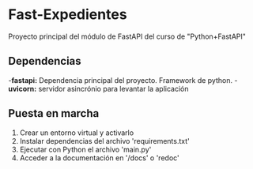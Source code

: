 # Fast-Expedientes
Proyecto principal del módulo de FastAPI del curso de "Python+FastAPI"

## Dependencias
-**fastapi:** Dependencia principal del proyecto. Framework de python.
-**uvicorn:** servidor asincrónio para levantar la aplicación

## Puesta en marcha
1. Crear un entorno virtual y activarlo
2. Instalar dependencias del archivo 'requirements.txt'
3. Ejecutar con Python el archivo 'main.py'
4. Acceder a la documentación en '/docs' o 'redoc'